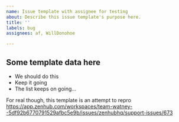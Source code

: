 ```yaml
---
name: Issue template with assignee for testing
about: Describe this issue template's purpose here.
title: ''
labels: bug
assignees: af, WillDonohoe

---
```


## Some template data here

* We should do this
* Keep it going
* The list keeps on going...

For real though, this template is an attempt to repro https://app.zenhub.com/workspaces/team-watney--5df92b6770791529afbc5e9b/issues/zenhubhq/support-issues/673
